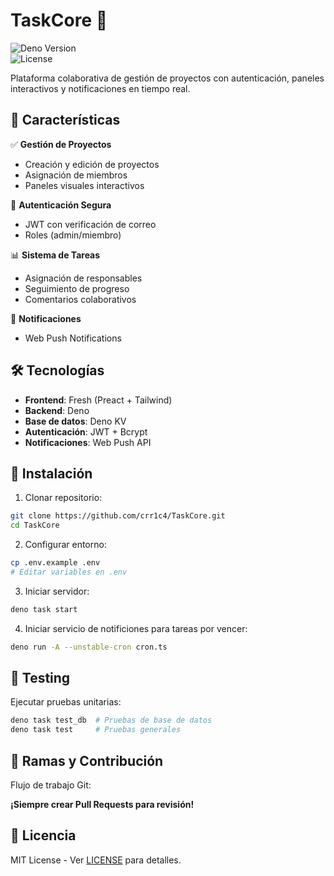 # TaskCore 🚀  

![Deno Version](https://img.shields.io/badge/Deno-2.2.4+-black?logo=deno&logoColor=white)  
![License](https://img.shields.io/badge/License-MIT-green)

Plataforma colaborativa de gestión de proyectos con autenticación, paneles interactivos y notificaciones en tiempo real.  

## 🌟 Características

✅ **Gestión de Proyectos**  
- Creación y edición de proyectos  
- Asignación de miembros  
- Paneles visuales interactivos  

🔐 **Autenticación Segura**  
- JWT con verificación de correo  
- Roles (admin/miembro)  

📊 **Sistema de Tareas**  
- Asignación de responsables  
- Seguimiento de progreso  
- Comentarios colaborativos  

🔔 **Notificaciones**  
- Web Push Notifications  

## 🛠️ Tecnologías  

- **Frontend**: Fresh (Preact + Tailwind)  
- **Backend**: Deno  
- **Base de datos**: Deno KV  
- **Autenticación**: JWT + Bcrypt  
- **Notificaciones**: Web Push API  

## 🚀 Instalación  

1. Clonar repositorio:  
```bash  
git clone https://github.com/crr1c4/TaskCore.git  
cd TaskCore  
```  

2. Configurar entorno:  
```bash  
cp .env.example .env  
# Editar variables en .env  
```  

3. Iniciar servidor:  
```bash  
deno task start  
```  

4. Iniciar servicio de notificiones para tareas por vencer:
```bash  
deno run -A --unstable-cron cron.ts
```  

## 🧪 Testing  

Ejecutar pruebas unitarias:  
```bash  
deno task test_db  # Pruebas de base de datos  
deno task test     # Pruebas generales  
```  

## 🌿 Ramas y Contribución  

Flujo de trabajo Git:  

**¡Siempre crear Pull Requests para revisión!**  

## 📄 Licencia  

MIT License - Ver [LICENSE](LICENSE) para detalles.  

